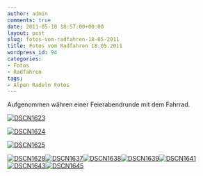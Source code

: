 ```yaml
---
author: admin
comments: true
date: 2011-05-18 18:57:00+00:00
layout: post
slug: fotos-vom-radfahren-18-05-2011
title: Fotos vom Radfahren 18.05.2011
wordpress_id: 94
categories:
- Fotos
- Radfahren
tags:
- Alpen Radeln Fotos
---
```


Aufgenommen währen einer Feierabendrunde mit dem Fahrrad.

[![DSCN1623](http://andydunkel.net/assets/uploads/2011/05/DSCN1623_thumb1.jpg)](http://andydunkel.net/assets/uploads/2011/05/DSCN16231.jpg)

<!-- more -->

[![DSCN1624](http://andydunkel.net/assets/uploads/2011/05/DSCN1624_thumb.jpg)](http://andydunkel.net/assets/uploads/2011/05/DSCN1624.jpg)

[![DSCN1625](http://andydunkel.net/assets/uploads/2011/05/DSCN1625_thumb.jpg)](http://andydunkel.net/assets/uploads/2011/05/DSCN1625.jpg)

[![DSCN1628](http://andydunkel.net/assets/uploads/2011/05/DSCN1628_thumb.jpg)](http://andydunkel.net/assets/uploads/2011/05/DSCN1628.jpg)[![DSCN1637](http://andydunkel.net/assets/uploads/2011/05/DSCN1637_thumb.jpg)](http://andydunkel.net/assets/uploads/2011/05/DSCN1637.jpg)[![DSCN1638](http://andydunkel.net/assets/uploads/2011/05/DSCN1638_thumb.jpg)](http://andydunkel.net/assets/uploads/2011/05/DSCN1638.jpg)[![DSCN1639](http://andydunkel.net/assets/uploads/2011/05/DSCN1639_thumb.jpg)](http://andydunkel.net/assets/uploads/2011/05/DSCN1639.jpg)[![DSCN1641](http://andydunkel.net/assets/uploads/2011/05/DSCN1641_thumb.jpg)](http://andydunkel.net/assets/uploads/2011/05/DSCN1641.jpg)[![DSCN1643](http://andydunkel.net/assets/uploads/2011/05/DSCN1643_thumb.jpg)](http://andydunkel.net/assets/uploads/2011/05/DSCN1643.jpg)[![DSCN1645](http://andydunkel.net/assets/uploads/2011/05/DSCN1645_thumb.jpg)](http://andydunkel.net/assets/uploads/2011/05/DSCN1645.jpg)
